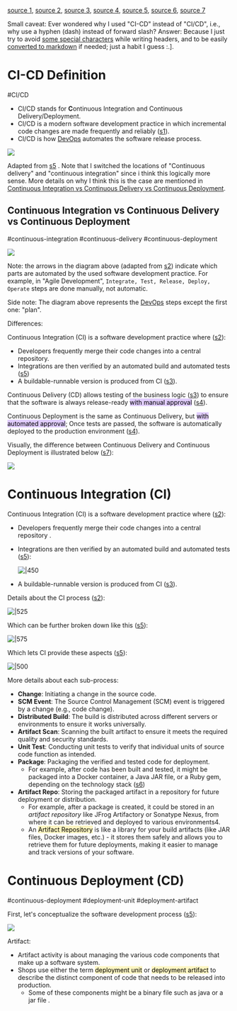 
[source 1](https://www.synopsys.com/glossary/what-is-cicd.html#:~:text=CI%20and%20CD%20stand%20for,are%20made%20frequently%20and%20reliably.), [source 2](https://guvi.in/blog/continuous-integration-vs-continuous-deployment/), [source 3](https://medium.com/@ferhatsukrurende/continuous-integration-delivery-deployment-ci-cd-e1f3cbd14d5e), [source 4](https://katalon.com/resources-center/blog/continuous-delivery-vs-continuous-deployment), [source 5](https://youtu.be/h9K1NnqwUvE), [source 6](https://blog.packagecloud.io/integrate-your-cicd-pipeline-with-a-package-manager/), [source 7](https://codefresh.io/learn/continuous-delivery/)

Small caveat: Ever wondered why I used "CI-CD" instead of "CI/CD", i.e., why use a hyphen (dash) instead of forward slash? 
Answer: Because I just try to avoid [some special characters](<https://www.quora.com/Which-special-character-should-be-avoided-when-naming-a-file#:~:text=%5C0%20(ASCII%20NULL,non%20ASCII%20charcters>) while writing headers, and to be easily [converted to markdown](https://stackoverflow.com/questions/43273842/what-are-the-rules-of-converting-one-markdown-title-into-an-html-anchor#:~:text=from%20the%20previous-,note,-.%0A1.All) if needed; just a habit I guess :.\].

# CI-CD Definition

#CI/CD 

* CI/CD stands for **C**ontinuous Integration and Continuous Delivery/Deployment. 
* CI/CD is a modern software development practice in which incremental code changes are made frequently and reliably ([s1](https://www.synopsys.com/glossary/what-is-cicd.html#:~:text=CI%20and%20CD%20stand%20for,are%20made%20frequently%20and%20reliably.)).
* CI/CD is how [DevOps](DevOps.md) automates the software release process.


![](Media-Temp/Pasted%20image%2020240122145135.png)

Adapted from [s5](https://youtu.be/h9K1NnqwUvE?t=888) . Note that I switched the locations of "Continuous delivery" and "continuous integration" since i think this logically more sense. More details on why I think this is the case are mentioned in [Continuous Integration vs Continuous Delivery vs Continuous Deployment](CI-CD.md#Continuous%20Integration%20vs%20Continuous%20Delivery%20vs%20Continuous%20Deployment).

## Continuous Integration vs Continuous Delivery vs Continuous Deployment

#continuous-integration #continuous-delivery  #continuous-deployment

![](Media-Temp/Pasted%20image%2020240122151355.png)

Note: the arrows in the diagram above (adapted from [s2](https://www.guvi.in/blog/continuous-integration-vs-continuous-deployment/#:~:text=principles%20of%20CI.-,Both,-CI%20and%20CD)) indicate which parts are automated by the used software development practice. For example, in "Agile Development", `Integrate, Test, Release, Deploy, Operate` steps are done manually, not automatic.

Side note: The diagram above represents the [DevOps](DevOps.md) steps except the first one: "plan".

Differences:

Continuous Integration (CI) is a software development practice where ([s2](<https://www.guvi.in/blog/continuous-integration-vs-continuous-deployment/#:~:text=the%20DevOps%20way.-,Continuous%20Integration,-(CI)>)):
* Developers frequently merge their code changes into a central repository.
* Integrations are then verified by an automated build and automated tests ([s5](https://youtu.be/h9K1NnqwUvE?t=1179))
* A buildable-runnable version is produced from CI ([s3](https://medium.com/@ferhatsukrurende/continuous-integration-delivery-deployment-ci-cd-e1f3cbd14d5e#:~:text=A%20buildable%2Drunnable%20version)).


Continuous Delivery (CD) allows testing of the business logic ([s3](https://medium.com/@SaviantConsulting/continuous-integration-vs-continuous-delivery-vs-continuous-deployment-60e96e9a7a08#:~:text=CD%20allows%20testing%20of%20the%20business%20logic.)) to ensure that the software is always release-ready <mark style="background: #D2B3FFA6;">with manual approval</mark> ([s4](https://katalon.com/resources-center/blog/continuous-delivery-vs-continuous-deployment#:~:text=Simply%20put%2C%20Continuous%20Delivery%20focuses%20on%20ensuring%20software%20is%20always%20release%2Dready%20with%20manual%20approval%2C%20while%20Continuous%20Deployment%20automates%20the%20release%20process%2C%20deploying%20changes%20to%20production%20automatically%20once%20tests%20pass.)).


Continuous Deployment is the same as Continuous Delivery, but <mark style="background: #D2B3FFA6;">with automated approval</mark>; Once tests are passed, the software is automatically deployed to the production environment ([s4](https://katalon.com/resources-center/blog/continuous-delivery-vs-continuous-deployment#:~:text=Simply%20put%2C%20Continuous%20Delivery%20focuses%20on%20ensuring%20software%20is%20always%20release%2Dready%20with%20manual%20approval%2C%20while%20Continuous%20Deployment%20automates%20the%20release%20process%2C%20deploying%20changes%20to%20production%20automatically%20once%20tests%20pass.)). 

Visually, the difference between Continuous Delivery and Continuous Deployment is illustrated below ([s7](https://codefresh.io/learn/continuous-delivery/#:~:text=delivery%20in%20agile-,What%E2%80%99s%20the%20Difference%20Between%20Continuous%20Delivery%20and%20Continuous%20Deployment,-%3F)):


![](Media-Temp/Pasted%20image%2020240122171205.png)

# Continuous Integration (CI)

Continuous Integration (CI) is a software development practice where ([s2](<https://www.guvi.in/blog/continuous-integration-vs-continuous-deployment/#:~:text=the%20DevOps%20way.-,Continuous%20Integration,-(CI)>)):
* Developers frequently merge their code changes into a central repository .
* Integrations are then verified by an automated build and automated tests ([s5](https://youtu.be/h9K1NnqwUvE?t=1179)):
  
  ![|450](Media-Temp/Pasted%20image%2020240122150151.png)
  
* A buildable-runnable version is produced from CI ([s3](https://medium.com/@ferhatsukrurende/continuous-integration-delivery-deployment-ci-cd-e1f3cbd14d5e#:~:text=A%20buildable%2Drunnable%20version)).

Details about the CI process ([s2](https://www.guvi.in/blog/continuous-integration-vs-continuous-deployment/#:~:text=and%20practices%2C%20including-,Continuous%20Integration,-and%20Continuous%20Deployment)):

![|525](Media-Temp/Pasted%20image%2020240122164229.png)

Which can be further broken down like this ([s5](https://youtu.be/h9K1NnqwUvE?t=1349)):

![|575](Media-Temp/Pasted%20image%2020240122170140.png)

Which lets CI provide these aspects ([s5](https://youtu.be/h9K1NnqwUvE?t=1146)):

![|500](Media-Temp/Pasted%20image%2020240122150402.png)

More details about each sub-process:

- **Change**: Initiating a change in the source code.
- **SCM Event**: The Source Control Management (SCM) event is triggered by a change (e.g., code change).
- **Distributed Build**: The build is distributed across different servers or environments to ensure it works universally.
- **Artifact Scan**: Scanning the built artifact to ensure it meets the required quality and security standards.
- **Unit Test**: Conducting unit tests to verify that individual units of source code function as intended.
- **Package**: Packaging the verified and tested code for deployment.
	- For example, after code has been built and tested, it might be packaged into a Docker container, a Java JAR file, or a Ruby gem, depending on the technology stack ([s6](https://blog.packagecloud.io/integrate-your-cicd-pipeline-with-a-package-manager/))
- **Artifact Repo**: Storing the packaged artifact in a repository for future deployment or distribution.
	- For example, after a package is created, it could be stored in an *artifact repository* like JFrog Artifactory or Sonatype Nexus, from where it can be retrieved and deployed to various environments4.
	- An <mark style="background: #FFF3A3A6;">Artifact Repository</mark> is like a library for your build artifacts (like JAR files, Docker images, etc.) - it stores them safely and allows you to retrieve them for future deployments, making it easier to manage and track versions of your software.


# Continuous Deployment (CD)

#continuous-deployment #deployment-unit  #deployment-artifact

First, let's conceptualize the software development process ([s5](https://youtu.be/h9K1NnqwUvE?t=1815)): 

![](Media-Temp/Pasted%20image%2020240122171617.png)

Artifact:
* Artifact activity is about managing the various code components that make up a software system.
*  Shops use either the term <mark style="background: #FFF3A3A6;">deployment unit</mark> or <mark style="background: #FFF3A3A6;">deployment artifact</mark> to describe the distinct component of code that needs to be released into production.
	* Some of these components might be a binary file such as java or a jar file .

